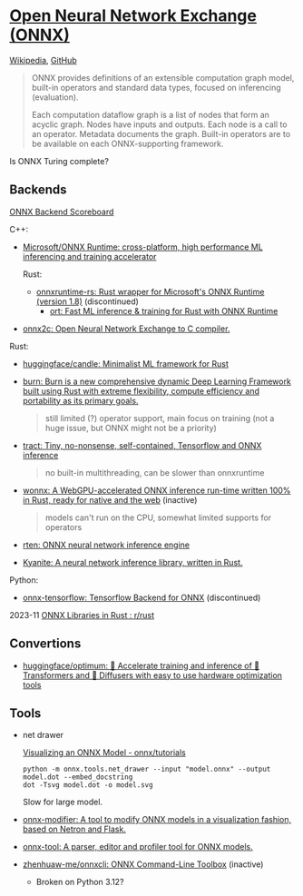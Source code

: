 # [Open Neural Network Exchange (ONNX)](https://onnx.ai/)
[Wikipedia](https://en.wikipedia.org/wiki/Open_Neural_Network_Exchange), [GitHub](https://github.com/onnx/onnx)

> ONNX provides definitions of an extensible computation graph model, built-in operators and standard data types, focused on inferencing (evaluation).
>
> Each computation dataflow graph is a list of nodes that form an acyclic graph. Nodes have inputs and outputs. Each node is a call to an operator. Metadata documents the graph. Built-in operators are to be available on each ONNX-supporting framework.

Is ONNX Turing complete?

## Backends
[ONNX Backend Scoreboard](https://onnx.ai/backend-scoreboard/index_dev.html)

C++:
- [Microsoft/ONNX Runtime: cross-platform, high performance ML inferencing and training accelerator](https://github.com/microsoft/onnxruntime)

  Rust:
  - [onnxruntime-rs: Rust wrapper for Microsoft's ONNX Runtime (version 1.8)](https://github.com/nbigaouette/onnxruntime-rs) (discontinued)
    - [ort: Fast ML inference & training for Rust with ONNX Runtime](https://github.com/pykeio/ort)

- [onnx2c: Open Neural Network Exchange to C compiler.](https://github.com/kraiskil/onnx2c)

Rust:
- [huggingface/candle: Minimalist ML framework for Rust](https://github.com/huggingface/candle)

- [burn: Burn is a new comprehensive dynamic Deep Learning Framework built using Rust with extreme flexibility, compute efficiency and portability as its primary goals.](https://github.com/Tracel-AI/burn)

  > still limited (?) operator support, main focus on training (not a huge issue, but ONNX might not be a priority)

- [tract: Tiny, no-nonsense, self-contained, Tensorflow and ONNX inference](https://github.com/sonos/tract)

  > no built-in multithreading, can be slower than onnxruntime

- [wonnx: A WebGPU-accelerated ONNX inference run-time written 100% in Rust, ready for native and the web](https://github.com/webonnx/wonnx) (inactive)

  > models can't run on the CPU, somewhat limited supports for operators

- [rten: ONNX neural network inference engine](https://github.com/robertknight/rten)

- [Kyanite: A neural network inference library, written in Rust.](https://github.com/KarelPeeters/Kyanite)

Python:
- [onnx-tensorflow: Tensorflow Backend for ONNX](https://github.com/onnx/onnx-tensorflow/) (discontinued)

2023-11 [ONNX Libraries in Rust : r/rust](https://www.reddit.com/r/rust/comments/186plbx/onnx_libraries_in_rust/)

## Convertions
- [huggingface/optimum: 🚀 Accelerate training and inference of 🤗 Transformers and 🤗 Diffusers with easy to use hardware optimization tools](https://github.com/huggingface/optimum)

## Tools
- net drawer

  [Visualizing an ONNX Model - onnx/tutorials](https://github.com/onnx/tutorials/blob/main/tutorials/VisualizingAModel.md)
  ```
  python -m onnx.tools.net_drawer --input "model.onnx" --output model.dot --embed_docstring
  dot -Tsvg model.dot -o model.svg
  ```
  Slow for large model.

- [onnx-modifier: A tool to modify ONNX models in a visualization fashion, based on Netron and Flask.](https://github.com/ZhangGe6/onnx-modifier)
- [onnx-tool: A parser, editor and profiler tool for ONNX models.](https://github.com/ThanatosShinji/onnx-tool)
- [zhenhuaw-me/onnxcli: ONNX Command-Line Toolbox](https://github.com/zhenhuaw-me/onnxcli) (inactive)
  - Broken on Python 3.12?